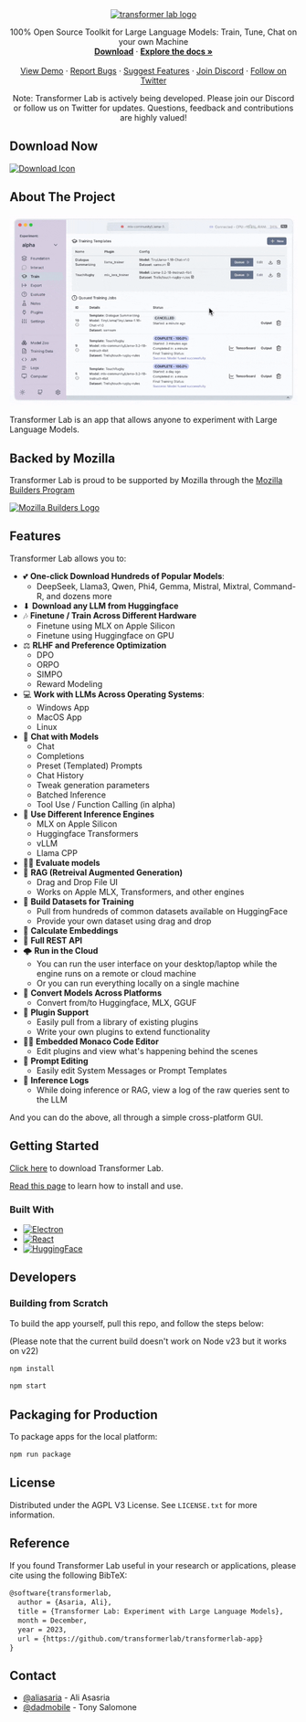 <div align="center">
  <a href="https://transformerlab.ai"><picture>
    <source media="(prefers-color-scheme: dark)" srcset="https://raw.githubusercontent.com/transformerlab/transformerlab-app/refs/heads/main/assets/Transformer-Lab_Logo_Reverse.svg">
    <source media="(prefers-color-scheme: light)" srcset="https://raw.githubusercontent.com/transformerlab/transformerlab-app/refs/heads/main/assets/Transformer-Lab_Logo.svg">
    <img alt="transformer lab logo" src="https://raw.githubusercontent.com/transformerlab/transformerlab-app/refs/heads/main/assets/Transformer-Lab_Logo.svg" style="max-width: 650px">
  </picture></a>

  <p align="center">
    100% Open Source Toolkit for Large Language Models: Train, Tune, Chat on your own Machine
    <br />
    <a href="https://transformerlab.ai/docs/download/"><strong>Download</strong></a>
    ·
    <a href="https://transformerlab.ai/docs/intro"><strong>Explore the docs »</strong></a>
    <br />
    <br />
    <a href="https://youtu.be/tY5TAvKviLo">View Demo</a>
    ·
    <a href="https://github.com/transformerlab/transformerlab-app/issues">Report Bugs</a>
    ·
    <a href="https://github.com/transformerlab/transformerlab-app/issues/new">Suggest Features</a>
    ·
    <a href="https://discord.gg/transformerlab">Join Discord</a>
    ·
    <a href="https://twitter.com/transformerlab">Follow on Twitter</a>
  </p>
  <p align="center">
   Note: Transformer Lab is actively being developed. Please join our Discord or follow us on Twitter for updates. Questions, feedback and contributions are highly valued!</p>
</div>

<!-- ABOUT THE PROJECT -->

## Download Now

[![Download Icon]][Download URL]

## About The Project

![Product Screen Shot](assets/transformerlab-demo-jan2025.gif)

Transformer Lab is an app that allows anyone to experiment with Large Language Models.

## Backed by Mozilla

Transformer Lab is proud to be supported by Mozilla through the <a href="https://future.mozilla.org/builders/">Mozilla Builders Program</a>

<a href="https://future.mozilla.org/builders/">
    <img src="https://transformerlab.ai/img/mozilla-builders-2024.png" alt="Mozilla Builders Logo" width=300>
</a>

## Features

Transformer Lab allows you to:

- 💕 **One-click Download Hundreds of Popular Models**:
  - DeepSeek, Llama3, Qwen, Phi4, Gemma, Mistral, Mixtral, Command-R, and dozens more
- ⬇ **Download any LLM from Huggingface**
- 🎶 **Finetune / Train Across Different Hardware**
  - Finetune using MLX on Apple Silicon
  - Finetune using Huggingface on GPU
- ⚖️ **RLHF and Preference Optimization**
  - DPO
  - ORPO
  - SIMPO
  - Reward Modeling
- 💻 **Work with LLMs Across Operating Systems**:
  - Windows App
  - MacOS App
  - Linux
- 💬 **Chat with Models**
  - Chat
  - Completions
  - Preset (Templated) Prompts
  - Chat History
  - Tweak generation parameters
  - Batched Inference
  - Tool Use / Function Calling (in alpha)
- 🚂 **Use Different Inference Engines**
  - MLX on Apple Silicon
  - Huggingface Transformers
  - vLLM
  - Llama CPP
- 🧑‍🎓 **Evaluate models**
- 📖 **RAG (Retreival Augmented Generation)**
  - Drag and Drop File UI
  - Works on Apple MLX, Transformers, and other engines
- 📓 **Build Datasets for Training**
  - Pull from hundreds of common datasets available on HuggingFace
  - Provide your own dataset using drag and drop
- 🔢 **Calculate Embeddings**
- 💁 **Full REST API**
- 🌩 **Run in the Cloud**
  - You can run the user interface on your desktop/laptop while the engine runs on a remote or cloud machine
  - Or you can run everything locally on a single machine
- 🔀 **Convert Models Across Platforms**
  - Convert from/to Huggingface, MLX, GGUF
- 🔌 **Plugin Support**
  - Easily pull from a library of existing plugins
  - Write your own plugins to extend functionality
- 🧑‍💻 **Embedded Monaco Code Editor**
  - Edit plugins and view what's happening behind the scenes
- 📝 **Prompt Editing**
  - Easily edit System Messages or Prompt Templates
- 📜 **Inference Logs**
  - While doing inference or RAG, view a log of the raw queries sent to the LLM

And you can do the above, all through a simple cross-platform GUI.

<!-- GETTING STARTED -->

## Getting Started

<a href="https://transformerlab.ai/docs/download">Click here</a> to download Transformer Lab.

<a href="https://transformerlab.ai/docs/intro">Read this page</a> to learn how to install and use.

### Built With

- [![Electron][Electron]][Electron-url]
- [![React][React.js]][React-url]
- [![HuggingFace][HuggingFace]][HuggingFace-url]

## Developers

### Building from Scratch

To build the app yourself, pull this repo, and follow the steps below:

(Please note that the current build doesn't work on Node v23 but it works on v22)

```bash
npm install
```

```bash
npm start
```

## Packaging for Production

To package apps for the local platform:

```bash
npm run package
```

<!-- LICENSE -->

## License

Distributed under the AGPL V3 License. See `LICENSE.txt` for more information.

## Reference

If you found Transformer Lab useful in your research or applications, please cite using the following BibTeX:

```
@software{transformerlab,
  author = {Asaria, Ali},
  title = {Transformer Lab: Experiment with Large Language Models},
  month = December,
  year = 2023,
  url = {https://github.com/transformerlab/transformerlab-app}
}
```

<!-- CONTACT -->

## Contact

- [@aliasaria](https://twitter.com/aliasaria) - Ali Asasria
- [@dadmobile](https://github.com/dadmobile) - Tony Salomone

<!-- MARKDOWN LINKS & IMAGES -->

[product-screenshot]: https://transformerlab.ai/assets/images/screenshot01-53ecb8c52338db3c9246cf2ebbbdc40d.png
[React.js]: https://img.shields.io/badge/React-20232A?style=for-the-badge&logo=react&logoColor=61DAFB
[React-url]: https://reactjs.org/
[Electron]: https://img.shields.io/badge/Electron-20232A?style=for-the-badge&logo=electron&logoColor=61DAFB
[Electron-url]: https://www.electronjs.org/
[HuggingFace]: https://img.shields.io/badge/🤗_HuggingFace-20232A?style=for-the-badge
[HuggingFace-url]: https://huggingface.co/
[Download Icon]: https://img.shields.io/badge/Download-EF2D5E?style=for-the-badge&logoColor=white&logo=DocuSign
[Download URL]: https://transformerlab.ai/docs/download

